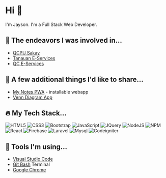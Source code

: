# Hi :wave:

I'm Jayson. I'm a Full Stack Web Developer.

## :triangular_ruler: The endeavors I was involved in...
- [QCPU Sakay](https://websakay.web.app/)
- [Tanauan E-Services](https://eservices.tanauancity.gov.ph/)
- [QC E-Services](https://qceservices.quezoncity.gov.ph/)


## :basketball: A few additional things I'd like to share...
- [My Notes PWA](https://my-notes-io.web.app/) - installable webapp
- [Venn Diagram App](https://jcreation-dev.github.io/venn-diagram-with-set-operations/)


## :fire: My Tech Stack...
![HTML5](https://img.shields.io/badge/html5-%23E34F26.svg?style=for-the-badge&logo=html5&logoColor=white)
![CSS3](https://img.shields.io/badge/css3-%231572B6.svg?style=for-the-badge&logo=css3&logoColor=white)
![Bootstrap](https://img.shields.io/badge/bootstrap-%237952B3.svg?style=for-the-badge&logo=bootstrap&logoColor=ffffff)
![JavaScript](https://img.shields.io/badge/javascript-%23323330.svg?style=for-the-badge&logo=javascript&logoColor=%23F7DF1E)
![JQuery](https://img.shields.io/badge/jquery-%2378cff5.svg?style=for-the-badge&logo=jquery&logoColor=0769AD)
![NodeJS](https://img.shields.io/badge/node.js-6DA55F?style=for-the-badge&logo=node.js&logoColor=white)
![NPM](https://img.shields.io/badge/NPM-%23000000.svg?style=for-the-badge&logo=npm&logoColor=white)
![React](https://img.shields.io/badge/react-%2320232a.svg?style=for-the-badge&logo=react&logoColor=%2361DAFB)
![Firebase](https://img.shields.io/badge/firebase-%23FFCA28.svg?style=for-the-badge&logo=firebase&logoColor=333333)
![Laravel](https://img.shields.io/badge/laravel-%23FF2D20.svg?style=for-the-badge&logo=laravel&logoColor=ffffff)
![Mysql](https://img.shields.io/badge/mysql-%234479A1.svg?style=for-the-badge&logo=mysql&logoColor=ffffff)
![Codeigniter](https://img.shields.io/badge/codeigniter-%23EF4223.svg?style=for-the-badge&logo=codeigniter&logoColor=ffffff)




## :wrench: Tools I'm using...
- [Visual Studio Code](https://code.visualstudio.com/)
- [Git Bash](https://git-scm.com/downloads) Terminal
- [Google Chrome](https://www.google.com/intl/en_ph/chrome/) 

